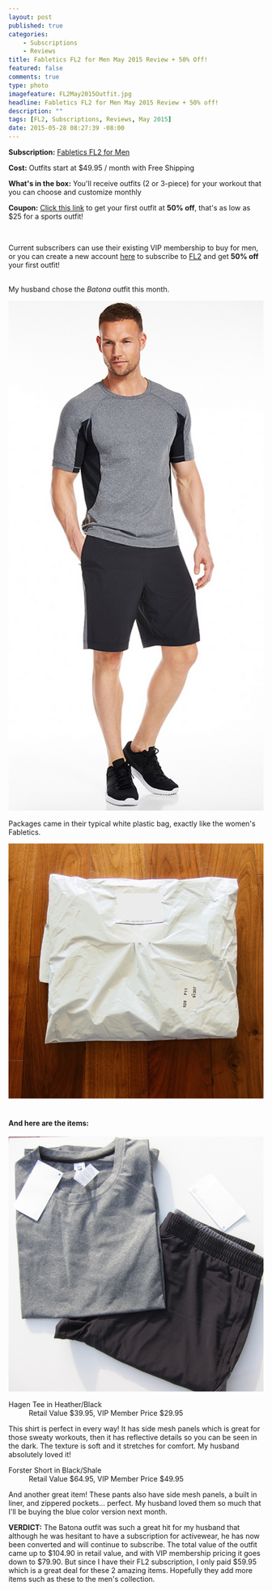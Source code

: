 ```yaml
---
layout: post
published: true
categories: 
    - Subscriptions
    - Reviews
title: Fabletics FL2 for Men May 2015 Review + 50% Off!
featured: false
comments: true
type: photo
imagefeature: FL2May2015Outfit.jpg
headline: Fabletics FL2 for Men May 2015 Review + 50% off!
description: ""
tags: [FL2, Subscriptions, Reviews, May 2015]
date: 2015-05-28 08:27:39 -08:00
---
```


<p><b>Subscription:</b> <a href="http://www.fabletics.com/invite/whatsupmailbox/">Fabletics FL2 for Men</a></p>
<p><b>Cost:</b> Outfits start at $49.95 / month with Free Shipping</p>
<p><b>What's in the box:</b> You'll receive outfits (2 or 3-piece) for your workout that you can choose and customize monthly</p>
<p><b>Coupon:</b> <a href="http://www.fabletics.com/invite/whatsupmailbox/">Click this link</a> to get your first outfit at <b>50% off</b>, that's as low as $25 for a sports outfit!</p>
<br>

<p>Current subscribers can use their existing VIP membership to buy for men, or you can create a new account <a href="http://www.fabletics.com/invite/whatsupmailbox/">here</a> to subscribe to <a href="http://www.fabletics.com/invite/whatsupmailbox/">FL2</a> and get <b>50% off</b> your first outfit!</p>
<br>

<DT>My husband chose the <i>Batona</i> outfit this month.</DT>
<p><center><img src='/images/FL2May2015Batona.png'></center></p>

<p>Packages came in their typical white plastic bag, exactly like the women's Fabletics.
<center><img src='/images/FL2May2015Bag.jpg'></center>
<br>

<H4>And here are the items:</H4>
<center><img src='/images/FL2May2015Items.jpg'></center>
<DL>
<DT>Hagen Tee in Heather/Black</DT>
<DD>Retail Value $39.95, VIP Member Price $29.95</DD>
<p>This shirt is perfect in every way! It has side mesh panels which is great for those sweaty workouts, then it has reflective details so you can be seen in the dark. The texture is soft and it stretches for comfort. My husband absolutely loved it!</p>
</DL>
<DL>
<DT>Forster Short in Black/Shale</DT>
<DD>Retail Value $64.95, VIP Member Price $49.95</DD>
<p>And another great item! These pants also have side mesh panels, a built in liner, and zippered pockets... perfect. My husband loved them so much that I'll be buying the blue color version next month.</p>

<p><b>VERDICT:</b> The Batona outfit was such a great hit for my husband that although he was hesitant to have a subscription for activewear, he has now been converted and will continue to subscribe. The total value of the outfit came up to $104.90 in retail value, and with VIP membership pricing it goes down to $79.90. But since I have their FL2 subscription, I only paid $59.95 which is a great deal for these 2 amazing items. Hopefully they add more items such as these to the men's collection.</p>
